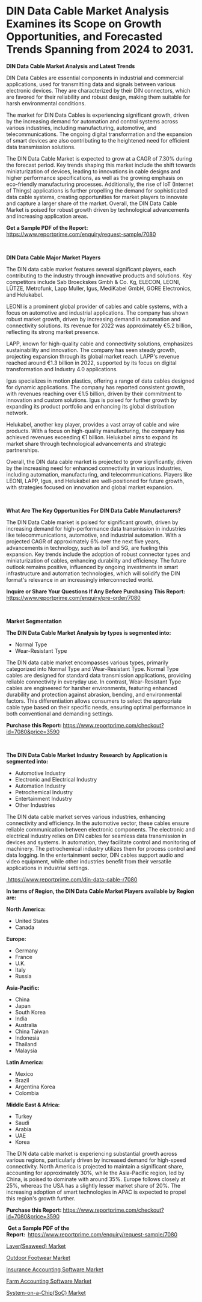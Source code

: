 <p><h1>DIN Data Cable Market Analysis Examines its Scope on Growth Opportunities, and Forecasted Trends Spanning from 2024 to 2031.</h1></p><p><strong>DIN Data Cable Market Analysis and Latest Trends</strong></p>
<p><p>DIN Data Cables are essential components in industrial and commercial applications, used for transmitting data and signals between various electronic devices. They are characterized by their DIN connectors, which are favored for their reliability and robust design, making them suitable for harsh environmental conditions. </p><p>The market for DIN Data Cables is experiencing significant growth, driven by the increasing demand for automation and control systems across various industries, including manufacturing, automotive, and telecommunications. The ongoing digital transformation and the expansion of smart devices are also contributing to the heightened need for efficient data transmission solutions. </p><p>The DIN Data Cable Market is expected to grow at a CAGR of 7.30% during the forecast period. Key trends shaping this market include the shift towards miniaturization of devices, leading to innovations in cable designs and higher performance specifications, as well as the growing emphasis on eco-friendly manufacturing processes. Additionally, the rise of IoT (Internet of Things) applications is further propelling the demand for sophisticated data cable systems, creating opportunities for market players to innovate and capture a larger share of the market. Overall, the DIN Data Cable Market is poised for robust growth driven by technological advancements and increasing application areas.</p></p>
<p><strong>Get a Sample PDF of the Report:&nbsp;</strong> <a href="https://www.reportprime.com/enquiry/request-sample/7080">https://www.reportprime.com/enquiry/request-sample/7080</a></p>
<p>&nbsp;</p>
<p><strong>DIN Data Cable Major Market Players</strong></p>
<p><p>The DIN data cable market features several significant players, each contributing to the industry through innovative products and solutions. Key competitors include Sab Broeckskes Gmbh & Co. Kg, ELECON, LEONI, LÜTZE, Metrofunk, Lapp Muller, Igus, MediKabel GmbH, GORE Electronics, and Helukabel.</p><p>LEONI is a prominent global provider of cables and cable systems, with a focus on automotive and industrial applications. The company has shown robust market growth, driven by increasing demand in automation and connectivity solutions. Its revenue for 2022 was approximately €5.2 billion, reflecting its strong market presence.</p><p>LAPP, known for high-quality cable and connectivity solutions, emphasizes sustainability and innovation. The company has seen steady growth, projecting expansion through its global market reach. LAPP's revenue reached around €1.3 billion in 2022, supported by its focus on digital transformation and Industry 4.0 applications.</p><p>Igus specializes in motion plastics, offering a range of data cables designed for dynamic applications. The company has reported consistent growth, with revenues reaching over €1.5 billion, driven by their commitment to innovation and custom solutions. Igus is poised for further growth by expanding its product portfolio and enhancing its global distribution network.</p><p>Helukabel, another key player, provides a vast array of cable and wire products. With a focus on high-quality manufacturing, the company has achieved revenues exceeding €1 billion. Helukabel aims to expand its market share through technological advancements and strategic partnerships.</p><p>Overall, the DIN data cable market is projected to grow significantly, driven by the increasing need for enhanced connectivity in various industries, including automation, manufacturing, and telecommunications. Players like LEONI, LAPP, Igus, and Helukabel are well-positioned for future growth, with strategies focused on innovation and global market expansion.</p></p>
<p>&nbsp;</p>
<p><strong>What Are The Key Opportunities For DIN Data Cable Manufacturers?</strong></p>
<p><p>The DIN Data Cable market is poised for significant growth, driven by increasing demand for high-performance data transmission in industries like telecommunications, automotive, and industrial automation. With a projected CAGR of approximately 6% over the next five years, advancements in technology, such as IoT and 5G, are fueling this expansion. Key trends include the adoption of robust connector types and miniaturization of cables, enhancing durability and efficiency. The future outlook remains positive, influenced by ongoing investments in smart infrastructure and automation technologies, which will solidify the DIN format's relevance in an increasingly interconnected world.</p></p>
<p><strong>Inquire or Share Your Questions If Any Before Purchasing This Report:</strong> <a href="https://www.reportprime.com/enquiry/pre-order/7080">https://www.reportprime.com/enquiry/pre-order/7080</a></p>
<p>&nbsp;</p>
<p><strong>Market Segmentation</strong></p>
<p><strong>The DIN Data Cable Market Analysis by types is segmented into:</strong></p>
<p><ul><li>Normal Type</li><li>Wear-Resistant Type</li></ul></p>
<p><p>The DIN data cable market encompasses various types, primarily categorized into Normal Type and Wear-Resistant Type. Normal Type cables are designed for standard data transmission applications, providing reliable connectivity in everyday use. In contrast, Wear-Resistant Type cables are engineered for harsher environments, featuring enhanced durability and protection against abrasion, bending, and environmental factors. This differentiation allows consumers to select the appropriate cable type based on their specific needs, ensuring optimal performance in both conventional and demanding settings.</p></p>
<p><strong>Purchase this Report:&nbsp;</strong><a href="https://www.reportprime.com/checkout?id=7080&price=3590">https://www.reportprime.com/checkout?id=7080&price=3590</a></p>
<p>&nbsp;</p>
<p><strong>The DIN Data Cable Market Industry Research by Application is segmented into:</strong></p>
<p><ul><li>Automotive Industry</li><li>Electronic and Electrical Industry</li><li>Automation Industry</li><li>Petrochemical Industry</li><li>Entertainment Industry</li><li>Other Industries</li></ul></p>
<p><p>The DIN data cable market serves various industries, enhancing connectivity and efficiency. In the automotive sector, these cables ensure reliable communication between electronic components. The electronic and electrical industry relies on DIN cables for seamless data transmission in devices and systems. In automation, they facilitate control and monitoring of machinery. The petrochemical industry utilizes them for process control and data logging. In the entertainment sector, DIN cables support audio and video equipment, while other industries benefit from their versatile applications in industrial settings.</p></p>
<p><a href="https://www.reportprime.com/din-data-cable-r7080">&nbsp;https://www.reportprime.com/din-data-cable-r7080</a></p>
<p><strong>In terms of Region, the DIN Data Cable Market Players available by Region are:</strong></p>
<p>
    <p> <strong> North America: </strong>
        <ul>
            <li>United States</li>
            <li>Canada</li>
        </ul>
        </p> 
    <p> <strong> Europe: </strong>
        <ul>
            <li>Germany</li>
            <li>France</li>
            <li>U.K.</li>
            <li>Italy</li>
            <li>Russia</li>
        </ul>
        </p> 
    <p> <strong> Asia-Pacific: </strong>
        <ul>
            <li>China</li>
            <li>Japan</li>
            <li>South Korea</li>
            <li>India</li>
            <li>Australia</li>
            <li>China Taiwan</li>
            <li>Indonesia</li>
            <li>Thailand</li>
            <li>Malaysia</li>
        </ul>
        </p> 
    <p> <strong> Latin America: </strong>
        <ul>
            <li>Mexico</li>
            <li>Brazil</li>
            <li>Argentina Korea</li>
            <li>Colombia</li>
        </ul>
        </p> 
    <p> <strong> Middle East & Africa: </strong>
        <ul>
            <li>Turkey</li>
            <li>Saudi</li>
            <li>Arabia</li>
            <li>UAE</li>
            <li>Korea</li>
        </ul>
    </p>
    </p>
<p><p>The DIN data cable market is experiencing substantial growth across various regions, particularly driven by increased demand for high-speed connectivity. North America is projected to maintain a significant share, accounting for approximately 30%, while the Asia-Pacific region, led by China, is poised to dominate with around 35%. Europe follows closely at 25%, whereas the USA has a slightly lesser market share of 20%. The increasing adoption of smart technologies in APAC is expected to propel this region's growth further.</p></p>
<p><strong>Purchase this Report: </strong><a href="https://www.reportprime.com/checkout?id=7080&price=3590">https://www.reportprime.com/checkout?id=7080&price=3590</a></p>
<p>&nbsp;<strong>Get a Sample PDF of the Report:&nbsp;&nbsp;</strong><a href="https://www.reportprime.com/enquiry/request-sample/7080">https://www.reportprime.com/enquiry/request-sample/7080</a></p>
<p><strong></strong></p>
<p><p><a href="https://issuu.com/reportprime-2/docs/laverseaweed-market-size-2030.pptx_2490014326ce57">Laver(Seaweed) Market</a></p><p><a href="https://medium.com/@kaylagreenj1521/future-of-innovation-global-outdoor-footwear-market-growth-and-opportunities-2024-2031-0886b20aa623">Outdoor Footwear Market</a></p><p><a href="https://www.linkedin.com/pulse/global-insurance-accounting-software-market-opportunities-challenges2024-odtre?trackingId=8uzrkAoIRaKM22PT0oACUg%3D%3D">Insurance Accounting Software Market</a></p><p><a href="https://www.linkedin.com/pulse/farm-accounting-software-market-size-share-trends-dzwze?trackingId=is7qch8ARg28faT0roU4BA%3D%3D">Farm Accounting Software Market</a></p><p><a href="https://issuu.com/reportprime-2/docs/system-on-a-chipsoc-market-size-203_1e5dcb55469501">System-on-a-Chip(SoC) Market</a></p></p>